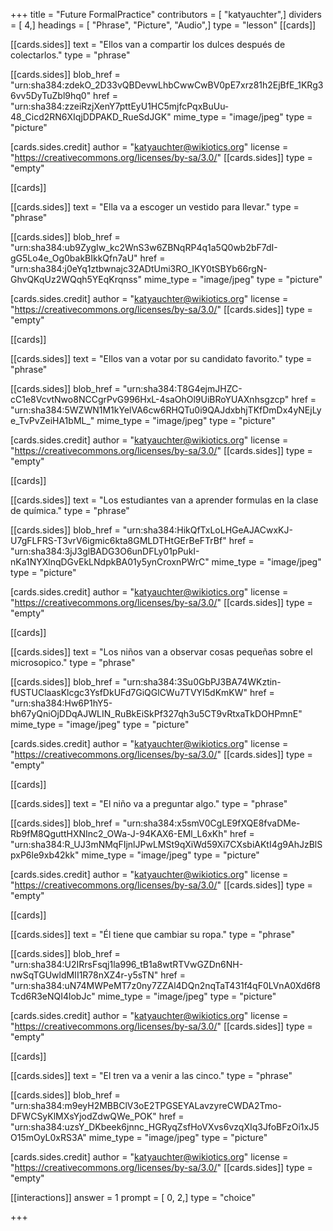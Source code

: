 +++
title = "Future FormalPractice"
contributors = [ "katyauchter",]
dividers = [ 4,]
headings = [ "Phrase", "Picture", "Audio",]
type = "lesson"
[[cards]]

[[cards.sides]]
text = "Ellos van a compartir los dulces después de colectarlos."
type = "phrase"

[[cards.sides]]
blob_href = "urn:sha384:zdekO_2D33vQBDevwLhbCwwCwBV0pE7xrz81h2EjBfE_1KRg36vv5DyTuZbl9hq0"
href = "urn:sha384:zzeiRzjXenY7pttEyU1HC5mjfcPqxBuUu-48_Cicd2RN6XIqjDDPAKD_RueSdJGK"
mime_type = "image/jpeg"
type = "picture"

[cards.sides.credit]
author = "katyauchter@wikiotics.org"
license = "https://creativecommons.org/licenses/by-sa/3.0/"
[[cards.sides]]
type = "empty"

[[cards]]

[[cards.sides]]
text = "Ella va a escoger un vestido para llevar."
type = "phrase"

[[cards.sides]]
blob_href = "urn:sha384:ub9ZygIw_kc2WnS3w6ZBNqRP4q1a5Q0wb2bF7dI-gG5Lo4e_Og0bakBIkkQfn7aU"
href = "urn:sha384:j0eYq1ztbwnajc32ADtUmi3RO_IKY0tSBYb66rgN-GhvQKqUz2WQqh5YEqKrqnss"
mime_type = "image/jpeg"
type = "picture"

[cards.sides.credit]
author = "katyauchter@wikiotics.org"
license = "https://creativecommons.org/licenses/by-sa/3.0/"
[[cards.sides]]
type = "empty"

[[cards]]

[[cards.sides]]
text = "Ellos van a votar por su candidato favorito."
type = "phrase"

[[cards.sides]]
blob_href = "urn:sha384:T8G4ejmJHZC-cC1e8VcvtNwo8NCCgrPvG996HxL-4saOhOl9UiBRoYUAXnhsgzcp"
href = "urn:sha384:5WZWN1M1kYelVA6cw6RHQTu0i9QAJdxbhjTKfDmDx4yNEjLye_TvPvZeiHA1bML_"
mime_type = "image/jpeg"
type = "picture"

[cards.sides.credit]
author = "katyauchter@wikiotics.org"
license = "https://creativecommons.org/licenses/by-sa/3.0/"
[[cards.sides]]
type = "empty"

[[cards]]

[[cards.sides]]
text = "Los estudiantes van a aprender formulas en la clase de química."
type = "phrase"

[[cards.sides]]
blob_href = "urn:sha384:HikQfTxLoLHGeAJACwxKJ-U7gFLFRS-T3vrV6igmic6kta8GMLDTHtGErBeFTrBf"
href = "urn:sha384:3jJ3glBADG3O6unDFLy01pPukI-nKa1NYXlnqDGvEkLNdpkBA01y5ynCroxnPWrC"
mime_type = "image/jpeg"
type = "picture"

[cards.sides.credit]
author = "katyauchter@wikiotics.org"
license = "https://creativecommons.org/licenses/by-sa/3.0/"
[[cards.sides]]
type = "empty"

[[cards]]

[[cards.sides]]
text = "Los niños van a observar cosas pequeñas sobre el microsopico."
type = "phrase"

[[cards.sides]]
blob_href = "urn:sha384:3Su0GbPJ3BA74WKztin-fUSTUClaasKlcgc3YsfDkUFd7GiQGlCWu7TVYI5dKmKW"
href = "urn:sha384:Hw6P1hY5-bh67yQniOjDDqAJWLIN_RuBkEiSkPf327qh3u5CT9vRtxaTkDOHPmnE"
mime_type = "image/jpeg"
type = "picture"

[cards.sides.credit]
author = "katyauchter@wikiotics.org"
license = "https://creativecommons.org/licenses/by-sa/3.0/"
[[cards.sides]]
type = "empty"

[[cards]]

[[cards.sides]]
text = "El niño va a preguntar algo."
type = "phrase"

[[cards.sides]]
blob_href = "urn:sha384:x5smV0CgLE9fXQE8fvaDMe-Rb9fM8QguttHXNInc2_OWa-J-94KAX6-EMl_L6xKh"
href = "urn:sha384:R_UJ3mNMqFIjnlJPwLMSt9qXiWd59Xi7CXsbiAKtI4g9AhJzBlSpxP6le9xb42kk"
mime_type = "image/jpeg"
type = "picture"

[cards.sides.credit]
author = "katyauchter@wikiotics.org"
license = "https://creativecommons.org/licenses/by-sa/3.0/"
[[cards.sides]]
type = "empty"

[[cards]]

[[cards.sides]]
text = "Él tiene que cambiar su ropa."
type = "phrase"

[[cards.sides]]
blob_href = "urn:sha384:U2IRrsFsqj1la996_tB1a8wtRTVwGZDn6NH-nwSqTGUwldMII1R78nXZ4r-y5sTN"
href = "urn:sha384:uN74MWPeMT7z0ny7ZZAl4DQn2nqTaT431f4qF0LVnA0Xd6f8Tcd6R3eNQI4lobJc"
mime_type = "image/jpeg"
type = "picture"

[cards.sides.credit]
author = "katyauchter@wikiotics.org"
license = "https://creativecommons.org/licenses/by-sa/3.0/"
[[cards.sides]]
type = "empty"

[[cards]]

[[cards.sides]]
text = "El tren va a venir a las cinco."
type = "phrase"

[[cards.sides]]
blob_href = "urn:sha384:m9eyH2MBBClV3oE2TPGSEYALavzyreCWDA2Tmo-DFWCSyKlMXsYjodZdwQWe_POK"
href = "urn:sha384:uzsY_DKbeek6jnnc_HGRyqZsfHoVXvs6vzqXIq3JfoBFzOi1xJ5O15mOyL0xRS3A"
mime_type = "image/jpeg"
type = "picture"

[cards.sides.credit]
author = "katyauchter@wikiotics.org"
license = "https://creativecommons.org/licenses/by-sa/3.0/"
[[cards.sides]]
type = "empty"

[[interactions]]
answer = 1
prompt = [ 0, 2,]
type = "choice"

+++
